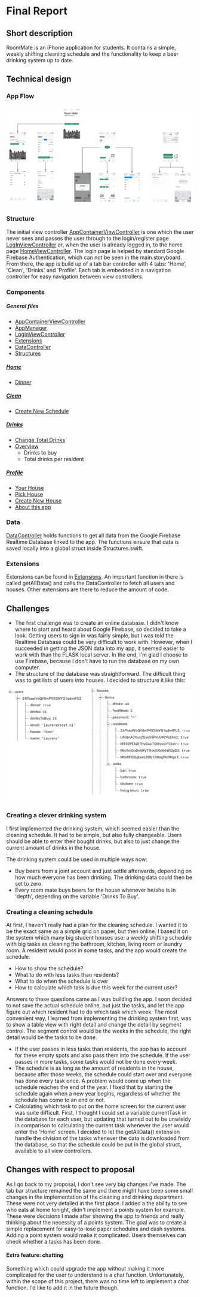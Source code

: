 # Final Report

## Short description
RoomMate is an iPhone application for students. It contains a simple, weekly shifting cleaning schedule and the functionality to keep a beer drinking system up to date.

## Technical design

### App Flow
![flow](/docs/flow.png)

### Structure
The initial view controller [AppContainerViewController](https://github.com/FriedScholvinck/RoomMate/blob/master/RoomMate/AppContainerViewController.swift) is one which the user never sees and passes the user through to the login/register page [LogInViewController](https://github.com/FriedScholvinck/RoomMate/blob/master/RoomMate/LogInViewController.swift) or, when the user is already logged in, to the home page [HomeViewController](https://github.com/FriedScholvinck/RoomMate/blob/master/RoomMate/Home/HomeViewController.swift). The login page is helped by standard Google Firebase Authentication, which can not be seen in the main.storyboard. From there, the app is build up of a tab bar controller with 4 tabs: 'Home', 'Clean', 'Drinks' and 'Profile'. Each tab is embedded in a navigation controller for easy navigation between view controllers.

### Components

##### General files
* [AppContainerViewController](https://github.com/FriedScholvinck/RoomMate/blob/master/RoomMate/AppContainerViewController.swift)
* [AppManager](https://github.com/FriedScholvinck/RoomMate/blob/master/RoomMate/AppManager.swift)
* [LoginViewController](https://github.com/FriedScholvinck/RoomMate/blob/master/RoomMate/LogInViewController.swift)
* [Extensions](https://github.com/FriedScholvinck/RoomMate/blob/master/RoomMate/Extenstions.swift)
* [DataController](https://github.com/FriedScholvinck/RoomMate/blob/master/RoomMate/DataController.swift)
* [Structures](https://github.com/FriedScholvinck/RoomMate/blob/master/RoomMate/Structures.swift)

##### [Home](https://github.com/FriedScholvinck/RoomMate/blob/master/RoomMate/Home/HomeViewController.swift)
* [Dinner](https://github.com/FriedScholvinck/RoomMate/blob/master/RoomMate/Home/DinnerTableViewController.swift)

##### [Clean](https://github.com/FriedScholvinck/RoomMate/blob/master/RoomMate/Clean/CleanViewController.swift)
* [Create New Schedule](https://github.com/FriedScholvinck/RoomMate/blob/master/RoomMate/Clean/NewScheduleViewController.swift)

##### [Drinks](https://github.com/FriedScholvinck/RoomMate/blob/master/RoomMate/Drinks/DrinkViewController.swift)
* [Change Total Drinks](https://github.com/FriedScholvinck/RoomMate/blob/master/RoomMate/Drinks/AddDrinksViewController.swift)
* [Overview](https://github.com/FriedScholvinck/RoomMate/blob/master/RoomMate/Drinks/OverviewDrinksViewController.swift)
    * Drinks to buy
    * Total drinks per resident

##### [Profile](https://github.com/FriedScholvinck/RoomMate/blob/master/RoomMate/Profile/ProfileViewController.swift)
* [Your House](https://github.com/FriedScholvinck/RoomMate/blob/master/RoomMate/Profile/YourHouseViewController.swift)
* [Pick House](https://github.com/FriedScholvinck/RoomMate/blob/master/RoomMate/Profile/PickHouseViewController.swift)
* [Create New House](https://github.com/FriedScholvinck/RoomMate/blob/master/RoomMate/Profile/NewHouseViewController.swift)
* [About this app](https://github.com/FriedScholvinck/RoomMate/blob/master/RoomMate/Profile/AboutViewController.swift)


### Data
[DataController](https://github.com/FriedScholvinck/RoomMate/blob/master/RoomMate/DataController.swift) holds functions to get all data from the Google Firebase Realtime Database linked to the app. The functions ensure that data is saved locally into a global struct inside Structures.swift.  


### Extensions
Extensions can be found in [Extensions](https://github.com/FriedScholvinck/RoomMate/blob/master/RoomMate/Extenstions.swift). An important function in there is called getAllData() and calls the DataController to fetch all users and houses. Other extensions are there to reduce the amount of code.


## Challenges
* The first challenge was to create an online database. I didn't know where to start and heard about Google Firebase, so decided to take a look. Getting users to sign in was fairly simple, but I was told the Realtime Database could be very difficult to work with. However, when I succeeded in getting the JSON data into my app, it seemed easier to work with than the FLASK local server. In the end, I'm glad I choose to use Firebase, because I don't have to run the database on my own computer.
* The structure of the database was straightforward. The difficult thing was to get lists of users into houses. I decided to structure it like this:

![datastructure](/docs/datastructure.png)


### Creating a clever drinking system
I first implemented the drinking system, which seemed easier than the cleaning schedule. It had to be simple, but also fully changeable. Users should be able to enter their bought drinks, but also to just change the current amount of drinks in the house.

The drinking system could be used in multiple ways now:
* Buy beers from a joint account and just settle afterwards, depending on how much everyone has been drinking. The drinking data could then be set to zero.
* Every room mate buys beers for the house whenever he/she is in 'depth', depending on the variable 'Drinks To Buy'.

### Creating a cleaning schedule
At first, I haven't really had a plan for the cleaning schedule. I wanted it to be the exact same as a simple grid on paper, but then online. I based it on the system which many big student houses use: a weekly shifting schedule with big tasks as cleaning the bathroom, kitchen, living room or laundry room. A resident would pass in some tasks, and the app would create the schedule.
* How to show the schedule?
* What to do with less tasks than residents?
* What to do when the schedule is over
* How to calculate which task is due this week for the current user?

Answers to these questions came as I was building the app. I soon decided to not save the actual schedule online, but just the tasks, and let the app figure out which resident had to do which task which week. The most convenient way, I learned from implementing the drinking system first, was to show a table view with right detail and change the detail by segment control. The segment control would be the weeks in the schedule, the right detail would be the tasks to be done.
* If the user passes in less tasks than residents, the app has to account for these empty spots and also pass them into the schedule. If the user passes in more tasks, some tasks would not be done every week.
* The schedule is as long as the amount of residents in the house, because after those weeks, the schedule could start over and everyone has done every task once. A problem would come up when the schedule reaches the end of the year. I fixed that by starting the schedule again when a new year begins, regardless of whether the schedule has come to an end or not.
* Calculating which task to put on the home screen for the current user was quite difficult. First, I thought I could set a variable currentTask in the database for each user, but updating that turned out to be unwieldy in comparison to calculating the current task whenever the user would enter the 'Home' screen. I decided to let the getAllData() extension handle the division of the tasks whenever the data is downloaded from the database, so that the schedule could be put in the global struct, available to all view controllers.

## Changes with respect to proposal
As I go back to my proposal, I don't see very big changes I've made. The tab bar structure remained the same and there might have been some small changes in the implementation of the cleaning and drinking department. These were not very detailed in the first place. I added a the ability to see who eats at home tonight, didn't implement a points system for example. These were decisions I made after showing the app to friends and really thinking about the necessity of a points system. The goal was to create a simple replacement for easy-to-lose paper schedules and dash systems. Adding a point system would make it complicated. Users themselves can check whether a tasks has been done.

#### Extra feature: chatting
Something which could upgrade the app without making it more complicated for the user to understand is a chat function. Unfortunately, within the scope of this project, there was no time left to implement a chat function. I'd like to add it in the future though.



